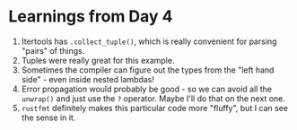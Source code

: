 # Learnings from Day 4

1. Itertools has `.collect_tuple()`, which is really convenient for parsing "pairs" of things.
2. Tuples were really great for this example.
3. Sometimes the compiler can figure out the types from the "left hand side" - even inside nested lambdas!
4. Error propagation would probably be good - so we can avoid all the `unwrap()` and just use the `?` operator.  Maybe I'll do that on the next one.
5. `rustfmt` definitely makes this particular code more "fluffy", but I can see the sense in it.